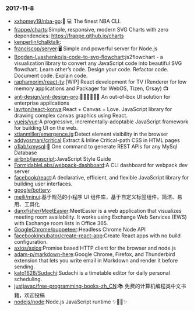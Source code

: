 ### 2017-11-8 
* [xxhomey19/nba-go](https://github.com//xxhomey19/nba-go):🏀 💻 The finest NBA CLI. 
* [frappe/charts](https://github.com//frappe/charts):Simple, responsive, modern SVG Charts with zero dependencies: https://frappe.github.io/charts 
* [kenperlin/chalktalk](https://github.com//kenperlin/chalktalk): 
* [franciscop/server](https://github.com//franciscop/server):🖥 Simple and powerful server for Node.js 
* [Bogdan-Lyashenko/js-code-to-svg-flowchart](https://github.com//Bogdan-Lyashenko/js-code-to-svg-flowchart):js2flowchart - a visualization library to convert any JavaScript code into beautiful SVG flowchart. Learn other’s code. Design your code. Refactor code. Document code. Explain code. 
* [raphamorim/react-tv](https://github.com//raphamorim/react-tv):[WIP] React development for TV (Renderer for low memory applications and Packager for WebOS, Tizen, Orsay) 📺 
* [ant-design/ant-design-pro](https://github.com//ant-design/ant-design-pro):👨🏻‍💻👩🏻‍💻 An out-of-box UI solution for enterprise applications 
* [lavrton/react-konva](https://github.com//lavrton/react-konva):React + Canvas = Love. JavaScript library for drawing complex canvas graphics using React. 
* [vuejs/vue](https://github.com//vuejs/vue):A progressive, incrementally-adoptable JavaScript framework for building UI on the web. 
* [xtianmiller/emergence.js](https://github.com//xtianmiller/emergence.js):Detect element visibility in the browser 
* [addyosmani/critical](https://github.com//addyosmani/critical):Extract & Inline Critical-path CSS in HTML pages 
* [o1lab/xmysql](https://github.com//o1lab/xmysql):🚀 One command to generate REST APIs for any MySql Database 
* [airbnb/javascript](https://github.com//airbnb/javascript):JavaScript Style Guide 
* [FormidableLabs/webpack-dashboard](https://github.com//FormidableLabs/webpack-dashboard):A CLI dashboard for webpack dev server 
* [facebook/react](https://github.com//facebook/react):A declarative, efficient, and flexible JavaScript library for building user interfaces. 
* [google/bottery](https://github.com//google/bottery): 
* [meili/minui](https://github.com//meili/minui):基于规范的小程序 UI 组件库，基于自定义标签组件，简洁、易用、工具化 
* [danxfisher/MeetEasier](https://github.com//danxfisher/MeetEasier):MeetEasier is a web application that visualizes meeting room availability. It works using Exchange Web Services (EWS) with Exchange room lists in Office 365. 
* [GoogleChrome/puppeteer](https://github.com//GoogleChrome/puppeteer):Headless Chrome Node API 
* [facebookincubator/create-react-app](https://github.com//facebookincubator/create-react-app):Create React apps with no build configuration. 
* [axios/axios](https://github.com//axios/axios):Promise based HTTP client for the browser and node.js 
* [adam-p/markdown-here](https://github.com//adam-p/markdown-here):Google Chrome, Firefox, and Thunderbird extension that lets you write email in Markdown and render it before sending. 
* [kato1628/Sudachi](https://github.com//kato1628/Sudachi):Sudachi is a timetable editor for daily personal scheduling. 
* [justjavac/free-programming-books-zh_CN](https://github.com//justjavac/free-programming-books-zh_CN):📚 免费的计算机编程类中文书籍，欢迎投稿 
* [nodejs/node](https://github.com//nodejs/node):Node.js JavaScript runtime ✨🐢🚀✨ 
